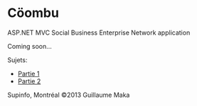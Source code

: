 Cöombu
======

ASP.NET MVC Social Business Enterprise Network application

Coming soon... 

Sujets:
 - [Partie 1](https://dl.dropbox.com/u/5552535/Supinfo/Projects/MS%20Dev/MP-4NETS1-C%C3%B6ombu.pdf)
 - [Partie 2](https://dl.dropbox.com/u/5552535/Supinfo/Projects/MS%20Dev/MP-4NETS2.pdf)

Supinfo, Montréal &copy;2013 Guillaume Maka
